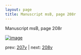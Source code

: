 ```yaml
---
layout: page
title: Manuscript msB, page 208r
---
```


Manuscript msB, page 208r

[![image](http://www.homermultitext.org/iipsrv?OBJ=IIP,1.0&FIF=/project/homer/pyramidal/deepzoom/hmt/vbbifolio/pending/vb_207v_208r.tif&WID=100&CVT=JPEG)](http://www.homermultitext.org/ict2/?urn=urn:cite2:hmt:vbbifolio.pending:vb_207v_208r)

prev:  [207v](../207v) | next:  [208v](../208v)

